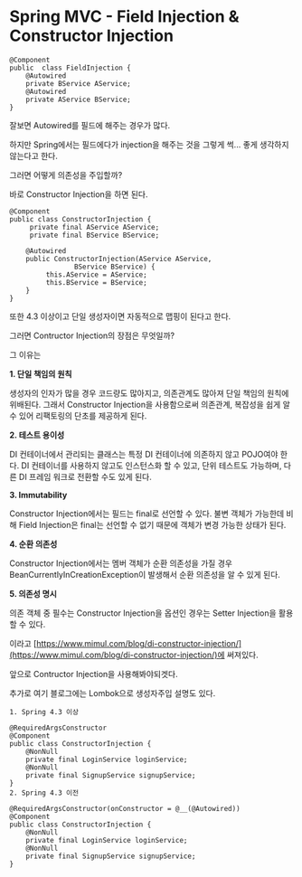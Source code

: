 # Spring MVC - Field Injection & Constructor Injection



```text
@Component
public  class FieldInjection {
    @Autowired
    private BService AService;
    @Autowired
    private AService BService;
}
```

잘보면 Autowired를 필드에 해주는 경우가 많다.

하지만 Spring에서는 필드에다가 injection을 해주는 것을 그렇게 썩... 좋게 생각하지 않는다고 한다.

그러면 어떻게 의존성을 주입할까?

바로 Constructor Injection을 하면 된다.

```text
@Component
public class ConstructorInjection {
     private final AService AService;
     private final BService BService;

    @Autowired
    public ConstructorInjection(AService AService,
                BService BService) {
         this.AService = AService;
         this.BService = BService;
    }
}
```

또한 4.3 이상이고 단일 생성자이면 자동적으로 맵핑이 된다고 한다.

그러면 Contructor Injection의 장점은 무엇일까?

그 이유는

**1. 단일 책임의 원칙**

생성자의 인자가 많을 경우 코드량도 많아지고, 의존관계도 많아져 단일 책임의 원칙에 위배된다. 그래서 Constructor Injection을 사용함으로써 의존관계, 복잡성을 쉽게 알수 있어 리팩토링의 단초를 제공하게 된다.

**2. 테스트 용이성**

DI 컨테이너에서 관리되는 클래스는 특정 DI 컨테이너에 의존하지 않고 POJO여야 한다. DI 컨테이너를 사용하지 않고도 인스턴스화 할 수 있고, 단위 테스트도 가능하며, 다른 DI 프레임 워크로 전환할 수도 있게 된다.

**3. Immutability**

Constructor Injection에서는 필드는 final로 선언할 수 있다. 불변 객체가 가능한데 비해 Field Injection은 final는 선언할 수 없기 때문에 객체가 변경 가능한 상태가 된다.

**4. 순환 의존성**

Constructor Injection에서는 멤버 객체가 순환 의존성을 가질 경우 BeanCurrentlyInCreationException이 발생해서 순환 의존성을 알 수 있게 된다.

**5. 의존성 명시**

의존 객체 중 필수는 Constructor Injection을 옵션인 경우는 Setter Injection을 활용할 수 있다.

이라고 [https://www.mimul.com/blog/di-constructor-injection/](https://www.mimul.com/blog/di-constructor-injection/)에 써져있다.

앞으로 Contructor Injection을 사용해봐야되겟다.

추가로 여기 블로그에는 Lombok으로 생성자주입 설명도 있다.

```text
1. Spring 4.3 이상

@RequiredArgsConstructor
@Component
public class ConstructorInjection {
    @NonNull
    private final LoginService loginService;
    @NonNull
    private final SignupService signupService;
}
2. Spring 4.3 이전

@RequiredArgsConstructor(onConstructor = @__(@Autowired))
@Component
public class ConstructorInjection {
    @NonNull
    private final LoginService loginService;
    @NonNull
    private final SignupService signupService;
}
```

